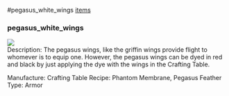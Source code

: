 #pegasus_white_wings
<a href="/posts/wiki/items">items</a>
<div class="iteminfo">
<h3>pegasus_white_wings</h3>
<img class="pixelimage" src="https://dragon-force-studio.com/images/EF_wiki/pegasus_white_wings.png">

</div>
Description:  The pegasus wings, like the griffin wings provide flight to whomever is to equip one.  However, the pegasus wings can be dyed in red and black by just applying the dye with the wings in the Crafting Table.

Manufacture:  Crafting Table
Recipe:  Phantom Membrane, Pegasus Feather
Type:  Armor